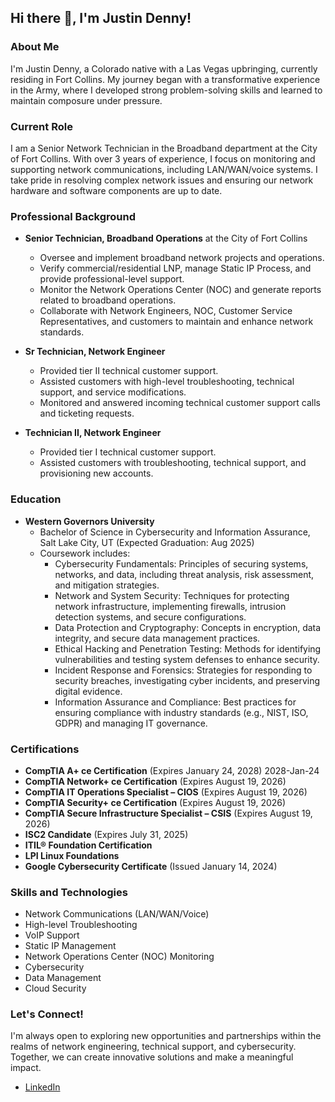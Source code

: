 ## Hi there 👋, I'm Justin Denny!

### About Me
I'm Justin Denny, a Colorado native with a Las Vegas upbringing, currently residing in Fort Collins. My journey began with a transformative experience in the Army, where I developed strong problem-solving skills and learned to maintain composure under pressure. 

### Current Role
I am a Senior Network Technician in the Broadband department at the City of Fort Collins. With over 3 years of experience, I focus on monitoring and supporting network communications, including LAN/WAN/voice systems. I take pride in resolving complex network issues and ensuring our network hardware and software components are up to date.

### Professional Background
- **Senior Technician, Broadband Operations** at the City of Fort Collins
  - Oversee and implement broadband network projects and operations.
  - Verify commercial/residential LNP, manage Static IP Process, and provide professional-level support.
  - Monitor the Network Operations Center (NOC) and generate reports related to broadband operations.
  - Collaborate with Network Engineers, NOC, Customer Service Representatives, and customers to maintain and enhance network standards.

- **Sr Technician, Network Engineer**
  - Provided tier II technical customer support.
  - Assisted customers with high-level troubleshooting, technical support, and service modifications.
  - Monitored and answered incoming technical customer support calls and ticketing requests.

- **Technician II, Network Engineer**
  - Provided tier I technical customer support.
  - Assisted customers with troubleshooting, technical support, and provisioning new accounts.

### Education
- **Western Governors University**
  - Bachelor of Science in Cybersecurity and Information Assurance, Salt Lake City, UT (Expected Graduation: Aug 2025)
  - Coursework includes:
    - Cybersecurity Fundamentals: Principles of securing systems, networks, and data, including threat analysis, risk assessment, and mitigation strategies.
    - Network and System Security: Techniques for protecting network infrastructure, implementing firewalls, intrusion detection systems, and secure configurations.
    - Data Protection and Cryptography: Concepts in encryption, data integrity, and secure data management practices.
    - Ethical Hacking and Penetration Testing: Methods for identifying vulnerabilities and testing system defenses to enhance security.
    - Incident Response and Forensics: Strategies for responding to security breaches, investigating cyber incidents, and preserving digital evidence.
    - Information Assurance and Compliance: Best practices for ensuring compliance with industry standards (e.g., NIST, ISO, GDPR) and managing IT governance.

### Certifications
- **CompTIA A+ ce Certification** (Expires January 24, 2028) 	2028-Jan-24
- **CompTIA Network+ ce Certification** (Expires August 19, 2026)
- **CompTIA IT Operations Specialist – CIOS** (Expires August 19, 2026)
- **CompTIA Security+ ce Certification** (Expires August 19, 2026)
- **CompTIA Secure Infrastructure Specialist – CSIS** (Expires August 19, 2026)
- **ISC2 Candidate** (Expires July 31, 2025)
- **ITIL® Foundation Certification**
- **LPI Linux Foundations**
- **Google Cybersecurity Certificate** (Issued January 14, 2024)

### Skills and Technologies
- Network Communications (LAN/WAN/Voice)
- High-level Troubleshooting
- VoIP Support
- Static IP Management
- Network Operations Center (NOC) Monitoring
- Cybersecurity
- Data Management
- Cloud Security

### Let's Connect!
I'm always open to exploring new opportunities and partnerships within the realms of network engineering, technical support, and cybersecurity. Together, we can create innovative solutions and make a meaningful impact.

- [LinkedIn](https://www.linkedin.com/in/your-profile)
